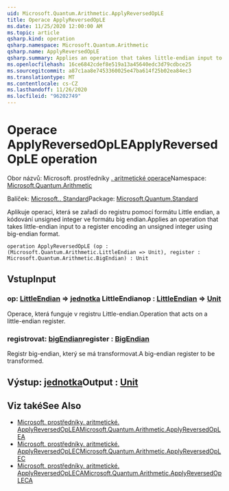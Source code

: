 ```yaml
---
uid: Microsoft.Quantum.Arithmetic.ApplyReversedOpLE
title: Operace ApplyReversedOpLE
ms.date: 11/25/2020 12:00:00 AM
ms.topic: article
qsharp.kind: operation
qsharp.namespace: Microsoft.Quantum.Arithmetic
qsharp.name: ApplyReversedOpLE
qsharp.summary: Applies an operation that takes little-endian input to a register encoding an unsigned integer using big-endian format.
ms.openlocfilehash: 16ce6842cdef8e519a13a45640edc3d79cdbce25
ms.sourcegitcommit: a87c1aa8e7453360025e47ba614f25b02ea84ec3
ms.translationtype: MT
ms.contentlocale: cs-CZ
ms.lasthandoff: 11/26/2020
ms.locfileid: "96202749"
---
```

# <a name="applyreversedople-operation"></a><span data-ttu-id="637bb-102">Operace ApplyReversedOpLE</span><span class="sxs-lookup"><span data-stu-id="637bb-102">ApplyReversedOpLE operation</span></span>

<span data-ttu-id="637bb-103">Obor názvů: Microsoft. prostředníky [. aritmetické operace](xref:Microsoft.Quantum.Arithmetic)</span><span class="sxs-lookup"><span data-stu-id="637bb-103">Namespace: [Microsoft.Quantum.Arithmetic](xref:Microsoft.Quantum.Arithmetic)</span></span>

<span data-ttu-id="637bb-104">Balíček: [Microsoft.. Standard](https://nuget.org/packages/Microsoft.Quantum.Standard)</span><span class="sxs-lookup"><span data-stu-id="637bb-104">Package: [Microsoft.Quantum.Standard](https://nuget.org/packages/Microsoft.Quantum.Standard)</span></span>


<span data-ttu-id="637bb-105">Aplikuje operaci, která se zařadí do registru pomocí formátu Little endian, a kódování unsigned integer ve formátu big endian.</span><span class="sxs-lookup"><span data-stu-id="637bb-105">Applies an operation that takes little-endian input to a register encoding an unsigned integer using big-endian format.</span></span>

```qsharp
operation ApplyReversedOpLE (op : (Microsoft.Quantum.Arithmetic.LittleEndian => Unit), register : Microsoft.Quantum.Arithmetic.BigEndian) : Unit
```


## <a name="input"></a><span data-ttu-id="637bb-106">Vstup</span><span class="sxs-lookup"><span data-stu-id="637bb-106">Input</span></span>

### <a name="op--littleendian--unit"></a><span data-ttu-id="637bb-107">op: [LittleEndian](xref:Microsoft.Quantum.Arithmetic.LittleEndian) => [jednotka](xref:microsoft.quantum.lang-ref.unit) LittleEndian</span><span class="sxs-lookup"><span data-stu-id="637bb-107">op : [LittleEndian](xref:Microsoft.Quantum.Arithmetic.LittleEndian) => [Unit](xref:microsoft.quantum.lang-ref.unit)</span></span> 

<span data-ttu-id="637bb-108">Operace, která funguje v registru Little-endian.</span><span class="sxs-lookup"><span data-stu-id="637bb-108">Operation that acts on a little-endian register.</span></span>


### <a name="register--bigendian"></a><span data-ttu-id="637bb-109">registrovat: [bigEndian](xref:Microsoft.Quantum.Arithmetic.BigEndian)</span><span class="sxs-lookup"><span data-stu-id="637bb-109">register : [BigEndian](xref:Microsoft.Quantum.Arithmetic.BigEndian)</span></span>

<span data-ttu-id="637bb-110">Registr big-endian, který se má transformovat.</span><span class="sxs-lookup"><span data-stu-id="637bb-110">A big-endian register to be transformed.</span></span>



## <a name="output--unit"></a><span data-ttu-id="637bb-111">Výstup: [jednotka](xref:microsoft.quantum.lang-ref.unit)</span><span class="sxs-lookup"><span data-stu-id="637bb-111">Output : [Unit](xref:microsoft.quantum.lang-ref.unit)</span></span>



## <a name="see-also"></a><span data-ttu-id="637bb-112">Viz také</span><span class="sxs-lookup"><span data-stu-id="637bb-112">See Also</span></span>

- [<span data-ttu-id="637bb-113">Microsoft. prostředníky. aritmetické. ApplyReversedOpLEA</span><span class="sxs-lookup"><span data-stu-id="637bb-113">Microsoft.Quantum.Arithmetic.ApplyReversedOpLEA</span></span>](xref:Microsoft.Quantum.Arithmetic.ApplyReversedOpLEA)
- [<span data-ttu-id="637bb-114">Microsoft. prostředníky. aritmetické. ApplyReversedOpLEC</span><span class="sxs-lookup"><span data-stu-id="637bb-114">Microsoft.Quantum.Arithmetic.ApplyReversedOpLEC</span></span>](xref:Microsoft.Quantum.Arithmetic.ApplyReversedOpLEC)
- [<span data-ttu-id="637bb-115">Microsoft. prostředníky. aritmetické. ApplyReversedOpLECA</span><span class="sxs-lookup"><span data-stu-id="637bb-115">Microsoft.Quantum.Arithmetic.ApplyReversedOpLECA</span></span>](xref:Microsoft.Quantum.Arithmetic.ApplyReversedOpLECA)